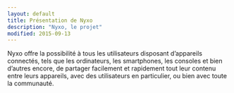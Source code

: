 ```yaml
---
layout: default
title: Présentation de Nyxo
description: "Nyxo, le projet"
modified: 2015-09-13
---
```


Nyxo offre la possibilité à tous les utilisateurs disposant d’appareils connectés, tels que les ordinateurs, les smartphones, les consoles et bien d’autres encore, de partager facilement et rapidement tout leur contenu entre leurs appareils, avec des utilisateurs en particulier, ou bien avec toute la communauté.
